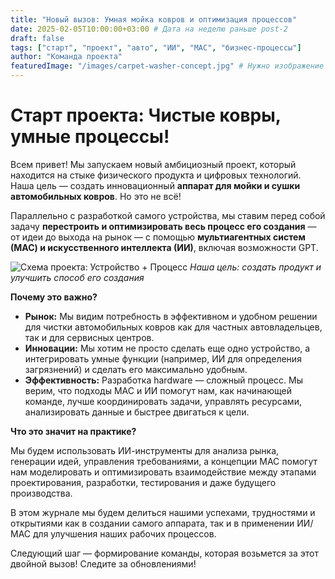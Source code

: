 ```yaml
---
title: "Новый вызов: Умная мойка ковров и оптимизация процессов"
date: 2025-02-05T10:00:00+03:00 # Дата на неделю раньше post-2
draft: false
tags: ["старт", "проект", "авто", "ИИ", "МАС", "бизнес-процессы"]
author: "Команда проекта"
featuredImage: "/images/carpet-washer-concept.jpg" # Нужно изображение концепта мойки
---
```


# Старт проекта: Чистые ковры, умные процессы!

Всем привет! Мы запускаем новый амбициозный проект, который находится на стыке физического продукта и цифровых технологий. Наша цель — создать инновационный **аппарат для мойки и сушки автомобильных ковров**. Но это не всё!

Параллельно с разработкой самого устройства, мы ставим перед собой задачу **перестроить и оптимизировать весь процесс его создания** — от идеи до выхода на рынок — с помощью **мультиагентных систем (МАС) и искусственного интеллекта (ИИ)**, включая возможности GPT.

![Схема проекта: Устройство + Процесс](/images/1post.jpg)
*Наша цель: создать продукт и улучшить способ его создания*

**Почему это важно?**

*   **Рынок:** Мы видим потребность в эффективном и удобном решении для чистки автомобильных ковров как для частных автовладельцев, так и для сервисных центров.
*   **Инновации:** Мы хотим не просто сделать еще одно устройство, а интегрировать умные функции (например, ИИ для определения загрязнений) и сделать его максимально удобным.
*   **Эффективность:** Разработка hardware — сложный процесс. Мы верим, что подходы МАС и ИИ помогут нам, как начинающей команде, лучше координировать задачи, управлять ресурсами, анализировать данные и быстрее двигаться к цели.

**Что это значит на практике?**

Мы будем использовать ИИ-инструменты для анализа рынка, генерации идей, управления требованиями, а концепции МАС помогут нам моделировать и оптимизировать взаимодействие между этапами проектирования, разработки, тестирования и даже будущего производства.

В этом журнале мы будем делиться нашими успехами, трудностями и открытиями как в создании самого аппарата, так и в применении ИИ/МАС для улучшения наших рабочих процессов.

Следующий шаг — формирование команды, которая возьмется за этот двойной вызов! Следите за обновлениями!
